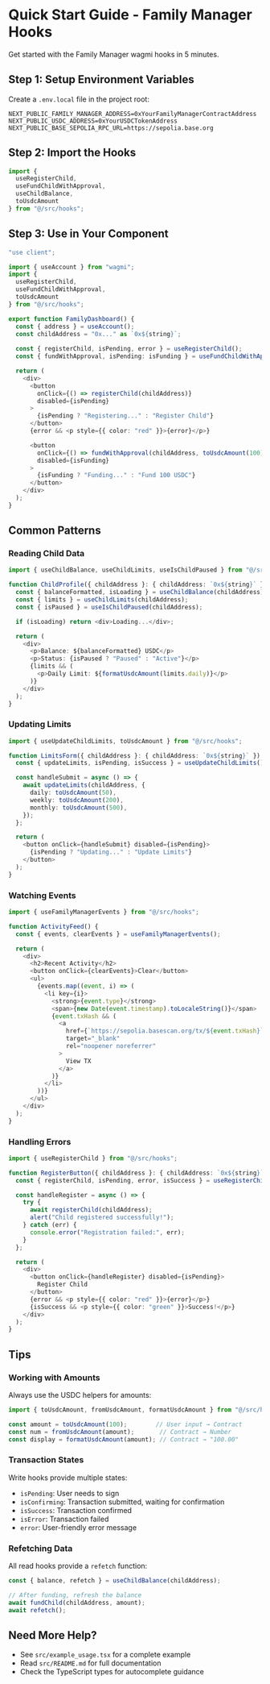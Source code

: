 # Quick Start Guide - Family Manager Hooks

Get started with the Family Manager wagmi hooks in 5 minutes.

## Step 1: Setup Environment Variables

Create a `.env.local` file in the project root:

```env
NEXT_PUBLIC_FAMILY_MANAGER_ADDRESS=0xYourFamilyManagerContractAddress
NEXT_PUBLIC_USDC_ADDRESS=0xYourUSDCTokenAddress
NEXT_PUBLIC_BASE_SEPOLIA_RPC_URL=https://sepolia.base.org
```

## Step 2: Import the Hooks

```typescript
import { 
  useRegisterChild,
  useFundChildWithApproval,
  useChildBalance,
  toUsdcAmount 
} from "@/src/hooks";
```

## Step 3: Use in Your Component

```typescript
"use client";

import { useAccount } from "wagmi";
import { 
  useRegisterChild, 
  useFundChildWithApproval,
  toUsdcAmount 
} from "@/src/hooks";

export function FamilyDashboard() {
  const { address } = useAccount();
  const childAddress = "0x..." as `0x${string}`;
  
  const { registerChild, isPending, error } = useRegisterChild();
  const { fundWithApproval, isPending: isFunding } = useFundChildWithApproval();

  return (
    <div>
      <button 
        onClick={() => registerChild(childAddress)}
        disabled={isPending}
      >
        {isPending ? "Registering..." : "Register Child"}
      </button>
      {error && <p style={{ color: "red" }}>{error}</p>}

      <button 
        onClick={() => fundWithApproval(childAddress, toUsdcAmount(100))}
        disabled={isFunding}
      >
        {isFunding ? "Funding..." : "Fund 100 USDC"}
      </button>
    </div>
  );
}
```

## Common Patterns

### Reading Child Data

```typescript
import { useChildBalance, useChildLimits, useIsChildPaused } from "@/src/hooks";

function ChildProfile({ childAddress }: { childAddress: `0x${string}` }) {
  const { balanceFormatted, isLoading } = useChildBalance(childAddress);
  const { limits } = useChildLimits(childAddress);
  const { isPaused } = useIsChildPaused(childAddress);

  if (isLoading) return <div>Loading...</div>;

  return (
    <div>
      <p>Balance: ${balanceFormatted} USDC</p>
      <p>Status: {isPaused ? "Paused" : "Active"}</p>
      {limits && (
        <p>Daily Limit: ${formatUsdcAmount(limits.daily)}</p>
      )}
    </div>
  );
}
```

### Updating Limits

```typescript
import { useUpdateChildLimits, toUsdcAmount } from "@/src/hooks";

function LimitsForm({ childAddress }: { childAddress: `0x${string}` }) {
  const { updateLimits, isPending, isSuccess } = useUpdateChildLimits();

  const handleSubmit = async () => {
    await updateLimits(childAddress, {
      daily: toUsdcAmount(50),
      weekly: toUsdcAmount(200),
      monthly: toUsdcAmount(500),
    });
  };

  return (
    <button onClick={handleSubmit} disabled={isPending}>
      {isPending ? "Updating..." : "Update Limits"}
    </button>
  );
}
```

### Watching Events

```typescript
import { useFamilyManagerEvents } from "@/src/hooks";

function ActivityFeed() {
  const { events, clearEvents } = useFamilyManagerEvents();

  return (
    <div>
      <h2>Recent Activity</h2>
      <button onClick={clearEvents}>Clear</button>
      <ul>
        {events.map((event, i) => (
          <li key={i}>
            <strong>{event.type}</strong>
            <span>{new Date(event.timestamp).toLocaleString()}</span>
            {event.txHash && (
              <a 
                href={`https://sepolia.basescan.org/tx/${event.txHash}`}
                target="_blank"
                rel="noopener noreferrer"
              >
                View TX
              </a>
            )}
          </li>
        ))}
      </ul>
    </div>
  );
}
```

### Handling Errors

```typescript
import { useRegisterChild } from "@/src/hooks";

function RegisterButton({ childAddress }: { childAddress: `0x${string}` }) {
  const { registerChild, isPending, error, isSuccess } = useRegisterChild();

  const handleRegister = async () => {
    try {
      await registerChild(childAddress);
      alert("Child registered successfully!");
    } catch (err) {
      console.error("Registration failed:", err);
    }
  };

  return (
    <div>
      <button onClick={handleRegister} disabled={isPending}>
        Register Child
      </button>
      {error && <p style={{ color: "red" }}>{error}</p>}
      {isSuccess && <p style={{ color: "green" }}>Success!</p>}
    </div>
  );
}
```

## Tips

### Working with Amounts

Always use the USDC helpers for amounts:

```typescript
import { toUsdcAmount, fromUsdcAmount, formatUsdcAmount } from "@/src/hooks";

const amount = toUsdcAmount(100);        // User input → Contract
const num = fromUsdcAmount(amount);       // Contract → Number
const display = formatUsdcAmount(amount); // Contract → "100.00"
```

### Transaction States

Write hooks provide multiple states:

- `isPending`: User needs to sign
- `isConfirming`: Transaction submitted, waiting for confirmation
- `isSuccess`: Transaction confirmed
- `isError`: Transaction failed
- `error`: User-friendly error message

### Refetching Data

All read hooks provide a `refetch` function:

```typescript
const { balance, refetch } = useChildBalance(childAddress);

// After funding, refresh the balance
await fundChild(childAddress, amount);
await refetch();
```

## Need More Help?

- See `src/example_usage.tsx` for a complete example
- Read `src/README.md` for full documentation
- Check the TypeScript types for autocomplete guidance
